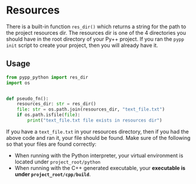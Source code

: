 # Resources

There is a built-in function `res_dir()` which returns a string for the path to the project resources dir. The resources dir is one of the 4 directories you should have in the root directory of your Py++ project. If you ran the `pypp init` script to create your project, then you will already have it.


## Usage

```python
from pypp_python import res_dir
import os


def pseudo_fn():
    resources_dir: str = res_dir()
    file: str = os.path.join(resources_dir, "text_file.txt")
    if os.path.isfile(file):
        print("text_file.txt file exists in resources dir")
```

If you have a `text_file.txt` in your resources directory, then if you had the above code and ran it, your file should be found. Make sure of the following so that your files are found correctly:

- When running with the Python interpreter, your virtual environment is located under `project_root/python`
- When running with the C++ generated executable, your **executable is under `project_root/cpp/build`**.
